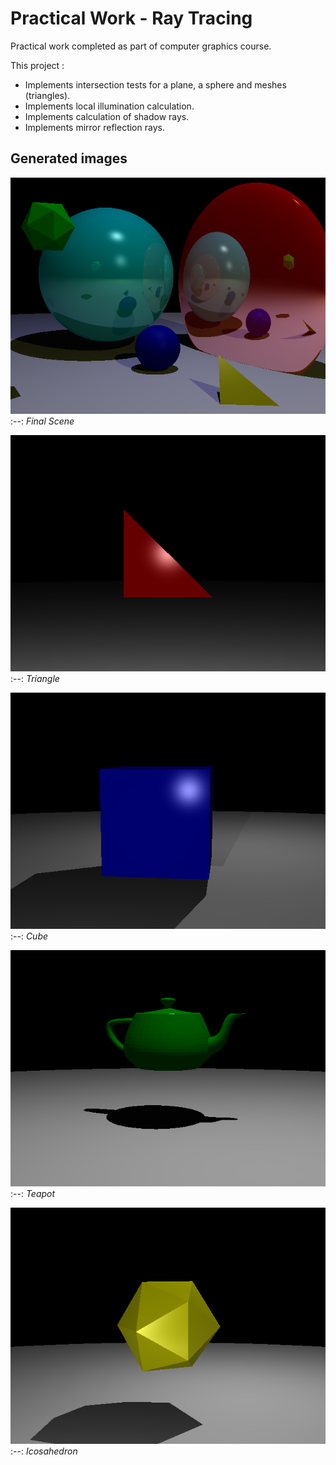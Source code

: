 # Practical Work - Ray Tracing
Practical work completed as part of computer graphics course.

This project :
* Implements intersection tests for a plane, a sphere and meshes (triangles).
* Implements local illumination calculation.
* Implements calculation of shadow rays.
* Implements mirror reflection rays.

## Generated images
![basic](scenes/basic_output.bmp)
:--:
*Final Scene*

![triangle](scenes/triangle_output.bmp)
:--:
*Triangle*

![cube](scenes/cube_output.bmp)
:--:
*Cube*

![teapot](scenes/teapot_output.bmp)
:--:
*Teapot*

![icosahedron](scenes/icosahedron_output.bmp)
:--:
*Icosahedron*
